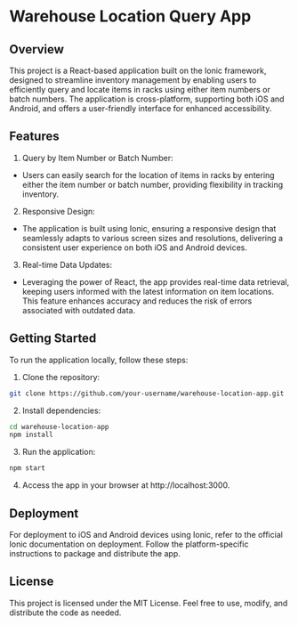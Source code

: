 # Warehouse Location Query App
## Overview
This project is a React-based application built on the Ionic framework, designed to streamline inventory management by enabling users to efficiently query and locate items in racks using either item numbers or batch numbers. The application is cross-platform, supporting both iOS and Android, and offers a user-friendly interface for enhanced accessibility.

## Features
1) Query by Item Number or Batch Number:

- Users can easily search for the location of items in racks by entering either the item number or batch number, providing flexibility in tracking inventory.
2) Responsive Design:

- The application is built using Ionic, ensuring a responsive design that seamlessly adapts to various screen sizes and resolutions, delivering a consistent user experience on both iOS and Android devices.
3) Real-time Data Updates:

- Leveraging the power of React, the app provides real-time data retrieval, keeping users informed with the latest information on item locations. This feature enhances accuracy and reduces the risk of errors associated with outdated data.
## Getting Started
To run the application locally, follow these steps:

1) Clone the repository:

```bash
git clone https://github.com/your-username/warehouse-location-app.git
```

2) Install dependencies:

```bash
cd warehouse-location-app
npm install
```
3) Run the application:

```bash
npm start
```
4) Access the app in your browser at http://localhost:3000.

## Deployment
For deployment to iOS and Android devices using Ionic, refer to the official Ionic documentation on deployment. Follow the platform-specific instructions to package and distribute the app.

## License
This project is licensed under the MIT License. Feel free to use, modify, and distribute the code as needed.





